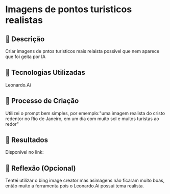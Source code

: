 # Imagens de pontos turisticos realistas
## 📒 Descrição
Criar imagens de pntos turisticos mais relaista possível que nem aparece que foi geita por IA

## 🤖 Tecnologias Utilizadas
Leonardo.Ai

## 🧐 Processo de Criação
Utilizei o prompt bem simples, por ememplo:"uma imagem realista do cristo redentor no Rio de Janeiro, em um dia com muito sol e muitos turistas ao redor"

## 🚀 Resultados
Disponível no link:

## 💭 Reflexão (Opcional)
Tentei utilizar o bing image creator mas asimagens não ficaram muito boas, então muito a ferramenta pois o Leonardo.Ai possui tema realista.
